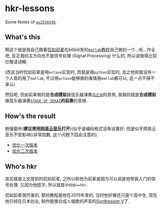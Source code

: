 # hkr-lessons

Some Notes of [`av2558198`](https://www.bilibili.com/video/av2558198/).

## What's this

啊这个就是我自己跟着[侃如前辈](https://github.com/sleepwalking/)在bilibili发的[`matlab`教程](https://space.bilibili.com/510196/search/video/?keyword=matlab)自己做的一个...呃...作业吧,
反正我的主方向也不是信号处理 (Signal Processing) 什么的, 所以说做得比较烂敬请谅解.

(而且当时侃如前辈是用`octave`实现的, 而我是用`python`实现的, 总之他和我没有一个人真的用了`matlab`, 不过用`octave`能够做的事情用`matlab`都可以, 这一点不得不承认)

然后呢, 侃如前辈做的是**合成模拟**拨弦乐器演奏[`鸟之诗`](https://zh.moegirl.org.cn/鸟之诗)的音频, 我做的就是**合成模拟**拨弦乐器演奏[`STAGE OF SEKAI`](https://zh.moegirl.org.cn/STAGE_OF_SEKAI)**的前奏**的音频.

## How's the result

勉强能听(**建议使用[网易云音乐](https://music.163.com/#/download/)打开**)(似乎是编码格式没有设置好, 但是似乎网易云音乐不受影响)(非常抱歉, 这个问题下回会注意的):

* [优化一次版本](STAGE_OF_SEKAI-opt.wav)
* [优化二次版本](STAGE_OF_SEKAI.wav)

## Who's hkr

其实就是上文提到的侃如前辈, 之所以称他为前辈是因为可以说是他带我入门的信号处理.
又因为他姓华, 所以就是`华侃如==hkr`.

侃如前辈很厉害的, 那份教程是他在2015年发的, 当时他好像还只是个高中生, 现在他已经在日本创业, 制作能够合成人唱歌的声音的[Synthesizer V](https://dreamtonics.com/synthesizerv/)了.
